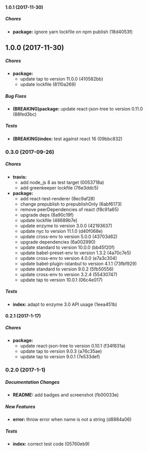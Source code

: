 #### 1.0.1 (2017-11-30)

##### Chores

* **package:** ignore yarn lockfile on npm publish (18d4053f)

## 1.0.0 (2017-11-30)

##### Chores

* **package:**
  * update tap to version 11.0.0 (410582bb)
  * update lockfile (8110a269)

##### Bug Fixes

* **(BREAKING)package:** update react-json-tree to version 0.11.0 (88fed3bc)

##### Tests

* **(BREAKING)index:** test against react 16 (09bbc832)

### 0.3.0 (2017-09-26)

##### Chores

* **travis:**
  * add node_js 8 as test target (0053718a)
  * add greenkeeper lockfile (76e3ddc5)
* **package:**
  * add react-test-renderer (8ec9af28)
  * change prepublish to prepublishOnly (6abf6173)
  * remove peerDependencies of react (f8c91a65)
  * upgrade deps (8a90c19f)
  * update lockfile (48689b7e)
  * update enzyme to version 3.0.0 (42193637)
  * update nyc to version 11.1.0 (d40f068e)
  * update cross-env to version 5.0.0 (43703d62)
  * upgrade dependencies (6a002990)
  * update standard to version 10.0.0 (bb45f20f)
  * update babel-preset-env to version 1.3.2 (4a70c7e5)
  * update cross-env to version 4.0.0 (e7a3c304)
  * update babel-plugin-istanbul to version 4.1.1 (73fbf929)
  * update standard to version 9.0.2 (5fb50556)
  * update cross-env to version 3.2.4 (55430747)
  * update tap to version 10.0.1 (06c4e017)

##### Tests

* **index:** adapt to enzyme 3.0 API usage (1eea451b)

#### 0.2.1 (2017-1-17)

##### Chores

* **package:**
  * update react-json-tree to version 0.10.1 (f34f831a)
  * update tap to version 9.0.3 (a76c35ae)
  * update tap to version 9.0.1 (7e533def)

### 0.2.0 (2017-1-1)

##### Documentation Changes

* **README:** add badges and screenshot (fb00033e)

##### New Features

* **error:** throw error when name is not a string (d8884a06)

##### Tests

* **index:** correct test code (05760eb9)

